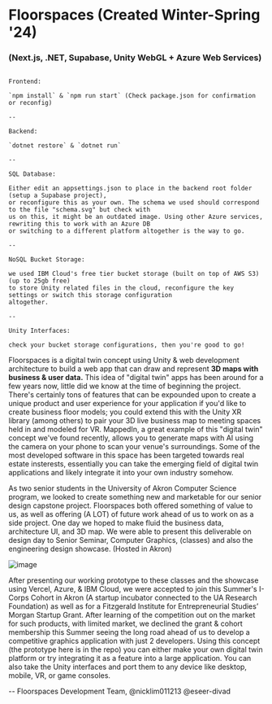 # Floorspaces (Created Winter-Spring '24) 

### (Next.js, .NET, Supabase, Unity WebGL + Azure Web Services)

```

Frontend:

`npm install` & `npm run start` (Check package.json for confirmation or reconfig)

--

Backend:

`dotnet restore` & `dotnet run`

--

SQL Database:

Either edit an appsettings.json to place in the backend root folder (setup a Supabase project),
or reconfigure this as your own. The schema we used should correspond to the file "schema.svg" but check with
us on this, it might be an outdated image. Using other Azure services, rewriting this to work with an Azure DB
or switching to a different platform altogether is the way to go.

--

NoSQL Bucket Storage:

we used IBM Cloud's free tier bucket storage (built on top of AWS S3) (up to 25gb free)
to store Unity related files in the cloud, reconfigure the key settings or switch this storage configuration
altogether.

--

Unity Interfaces:

check your bucket storage configurations, then you're good to go!

```

Floorspaces is a digital twin concept using Unity & web development architecture to build a web app that can draw and represent **3D maps with business & user data.** This idea of "digital twin" apps has been around
for a few years now, little did we know at the time of beginning the project. There's certainly tons of features that can be expounded upon to create a unique product and user experience for your application if you'd
like to create business floor models; you could extend this with the Unity XR library (among others) to pair your 3D live business map to meeting spaces held in and modeled for VR. MappedIn, a great example of this 
"digital twin" concept we've found recently, allows you to generate maps with AI using the camera on your phone to scan your venue's surroundings. Some of the most developed software in this space has been targeted towards
real estate insterests, essentially you can take the emerging field of digital twin applications and likely integrate it into your own industry somehow.

As two senior students in the University of Akron Computer Science program, we looked to create something new and marketable for our senior design capstone project. Floorspaces both offered something of value to us, as well as offering (A LOT) of future work ahead of us to work on as a side project. One day we hoped to make fluid the business data, architecture UI, and 3D map. We were able to present this deliverable on design day to Senior Seminar, Computer Graphics, (classes) and also the engineering design showcase. (Hosted in Akron)

![image](https://github.com/Floorspaces/FloorSpaces-Public/assets/93809439/adc0a0bf-a0da-4ded-91ec-145a4320c9ac)

After presenting our working prototype to these classes and the showcase using Vercel, Azure, & IBM Cloud, we were accepted to join this Summer's I-Corps Cohort in Akron (A startup incubator connected to the UA Research Foundation) as well as for a Fitzgerald Institute for Entrepreneurial Studies’ Morgan Startup Grant. After learning of the competition out on the market for such products, with limited market, we declined the grant & cohort membership this Summer seeing the long road ahead of us to develop a competitive graphics application with just 2 developers. Using this concept (the prototype here is in the repo) you can either make your own digital twin platform or try integrating it as a feature into a large application. You can also take the Unity interfaces and port them to any device like desktop, mobile, VR, or game consoles.

-- Floorspaces Development Team, @nicklim011213 @eseer-divad
